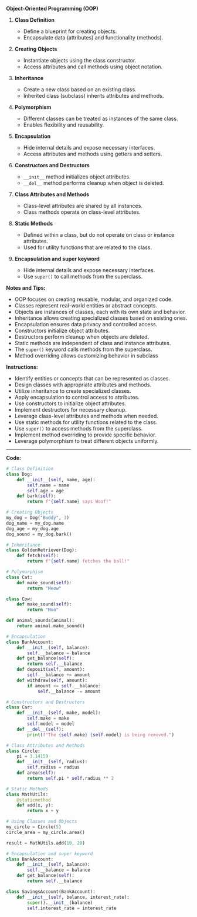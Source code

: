 **Object-Oriented Programming (OOP)**

1. **Class Definition**
   - Define a blueprint for creating objects.
   - Encapsulate data (attributes) and functionality (methods).
   
2. **Creating Objects**
   - Instantiate objects using the class constructor.
   - Access attributes and call methods using object notation.
   
3. **Inheritance**
   - Create a new class based on an existing class.
   - Inherited class (subclass) inherits attributes and methods.
   
4. **Polymorphism**
   - Different classes can be treated as instances of the same class.
   - Enables flexibility and reusability.
   
5. **Encapsulation**
   - Hide internal details and expose necessary interfaces.
   - Access attributes and methods using getters and setters.
   
6. **Constructors and Destructors**
   - `__init__` method initializes object attributes.
   - `__del__` method performs cleanup when object is deleted.
   
7. **Class Attributes and Methods**
   - Class-level attributes are shared by all instances.
   - Class methods operate on class-level attributes.
   
8. **Static Methods**
   - Defined within a class, but do not operate on class or instance attributes.
   - Used for utility functions that are related to the class.

9. **Encapsulation and super keyword**
   - Hide internal details and expose necessary interfaces.
   - Use `super()` to call methods from the superclass.

**Notes and Tips:**
- OOP focuses on creating reusable, modular, and organized code.
- Classes represent real-world entities or abstract concepts.
- Objects are instances of classes, each with its own state and behavior.
- Inheritance allows creating specialized classes based on existing ones.
- Encapsulation ensures data privacy and controlled access.
- Constructors initialize object attributes.
- Destructors perform cleanup when objects are deleted.
- Static methods are independent of class and instance attributes.
- The `super()` keyword calls methods from the superclass.
- Method overriding allows customizing behavior in subclass

**Instructions:**
- Identify entities or concepts that can be represented as classes.
- Design classes with appropriate attributes and methods.
- Utilize inheritance to create specialized classes.
- Apply encapsulation to control access to attributes.
- Use constructors to initialize object attributes.
- Implement destructors for necessary cleanup.
- Leverage class-level attributes and methods when needed.
- Use static methods for utility functions related to the class.
- Use `super()` to access methods from the superclass.
- Implement method overriding to provide specific behavior.
- Leverage polymorphism to treat different objects uniformly.


---
**Code:**

```python
# Class Definition
class Dog:
    def __init__(self, name, age):
        self.name = name
        self.age = age
    def bark(self):
        return f"{self.name} says Woof!"

# Creating Objects
my_dog = Dog("Buddy", 3)
dog_name = my_dog.name
dog_age = my_dog.age
dog_sound = my_dog.bark()

# Inheritance
class GoldenRetriever(Dog):
    def fetch(self):
        return f"{self.name} fetches the ball!"

# Polymorphism
class Cat:
    def make_sound(self):
        return "Meow"

class Cow:
    def make_sound(self):
        return "Moo"

def animal_sounds(animal):
    return animal.make_sound()

# Encapsulation
class BankAccount:
    def __init__(self, balance):
        self.__balance = balance
    def get_balance(self):
        return self.__balance
    def deposit(self, amount):
        self.__balance += amount
    def withdraw(self, amount):
        if amount <= self.__balance:
            self.__balance -= amount

# Constructors and Destructors
class Car:
    def __init__(self, make, model):
        self.make = make
        self.model = model
    def __del__(self):
        print(f"The {self.make} {self.model} is being removed.")

# Class Attributes and Methods
class Circle:
    pi = 3.14159
    def __init__(self, radius):
        self.radius = radius
    def area(self):
        return self.pi * self.radius ** 2

# Static Methods
class MathUtils:
    @staticmethod
    def add(x, y):
        return x + y

# Using Classes and Objects
my_circle = Circle(5)
circle_area = my_circle.area()

result = MathUtils.add(10, 20)

# Encapsulation and super keyword
class BankAccount:
    def __init__(self, balance):
        self.__balance = balance
    def get_balance(self):
        return self.__balance

class SavingsAccount(BankAccount):
    def __init__(self, balance, interest_rate):
        super().__init__(balance)
        self.interest_rate = interest_rate
```

